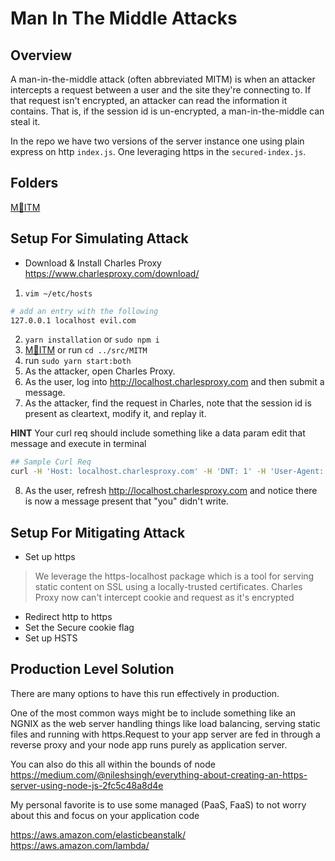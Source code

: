 # Man In The Middle Attacks

## Overview
A man-in-the-middle attack (often abbreviated MITM) is when an attacker intercepts a request between a user and the site they're connecting to. If that request isn't encrypted, an attacker can read the information it contains. That is, if the session id is un-encrypted, a man-in-the-middle can steal it.

In the repo we have two versions of the server instance one using plain express on http `index.js`.
One leveraging https in the `secured-index.js`.


## Folders
[M👨ITM](../src/MITM)


## Setup For Simulating Attack
- Download & Install Charles Proxy
https://www.charlesproxy.com/download/

1. `vim ~/etc/hosts`
```bash
# add an entry with the following
127.0.0.1 localhost evil.com
```
2. `yarn installation` or `sudo npm i`
3. [M👨ITM](../src/MITM) or run `cd ../src/MITM`
4. run `sudo yarn start:both`
5. As the attacker, open Charles Proxy.
6. As the user, log into http://localhost.charlesproxy.com and then submit a message.
7. As the attacker, find the request in Charles, note that the session id is present as cleartext, modify it, and replay it.

**HINT**
Your curl req should include something like a data param edit that message and execute in terminal
```bash
## Sample Curl Req
curl -H 'Host: localhost.charlesproxy.com' -H 'DNT: 1' -H 'User-Agent: Mozilla/5.0 (Macintosh; Intel Mac OS X 10_14_2) AppleWebKit/537.36 (KHTML, like Gecko) Chrome/79.0.3945.130 Safari/537.36' -H 'Content-type: application/x-www-form-urlencoded' -H 'Accept: */*' -H 'Origin: http://localhost.charlesproxy.com' -H 'Referer: http://localhost.charlesproxy.com/' -H 'Accept-Language: en-US,en;q=0.9' -H 'Cookie: _ga=GA1.2.522625857.1584068130; _gid=GA1.2.1231267101.1585434712; connect.sid=s%3ApZPCS7JbHhvDPRy-5v_NdVeGqI6P8f09.MEg50jPduLj8Kcuk2wKCKakS4Wj2SVpWy9hUg6Mu2HQ' --data-binary "message=HACKED" --compressed 'http://localhost.charlesproxy.com/'
```
8. As the user, refresh http://localhost.charlesproxy.com and notice there is now a message present that "you" didn't write.

## Setup For Mitigating Attack
- Set up https

> We leverage the https-localhost package which is a tool for serving static content on SSL using a locally-trusted certificates.
> Charles Proxy now can't intercept cookie and request as it's encrypted

- Redirect http to https
- Set the Secure cookie flag
- Set up HSTS

## Production Level Solution

There are many options to have this run effectively in production.

One of the most common ways might be to include something like an NGNIX
as the web server handling things like load balancing, serving static files
and running with https.Request to your app server are fed in through a reverse proxy
and your node app runs purely as application server.

You can also do this all within the bounds of node
https://medium.com/@nileshsingh/everything-about-creating-an-https-server-using-node-js-2fc5c48a8d4e

My personal favorite is to use some managed (PaaS, FaaS) to not worry about this
and focus on your application code

https://aws.amazon.com/elasticbeanstalk/
https://aws.amazon.com/lambda/


